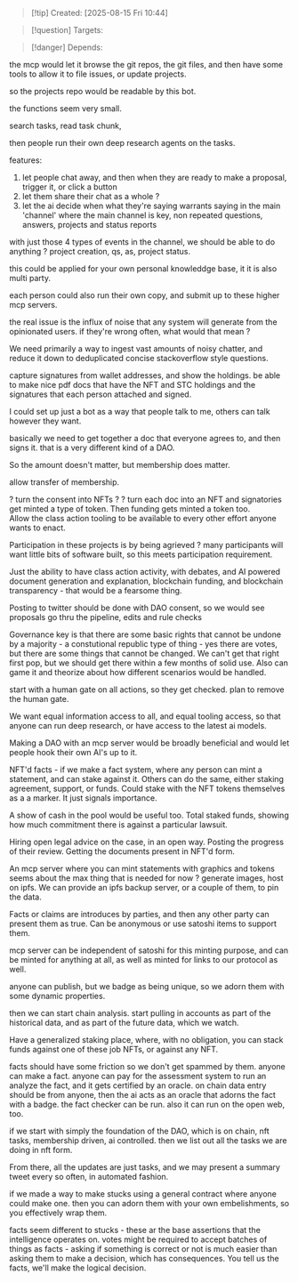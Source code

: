 
>[!tip] Created: [2025-08-15 Fri 10:44]

>[!question] Targets: 

>[!danger] Depends: 

the mcp would let it browse the git repos, the git files, and then have some tools to allow it to file issues, or update projects.

so the projects repo would be readable by this bot.

the functions seem very small.

search tasks, read task chunk, 

then people run their own deep research agents on the tasks.

features:
1. let people chat away, and then when they are ready to make a proposal, trigger it, or click a button
2. let them share their chat as a whole ?
3. let the ai decide when what they're saying warrants saying in the main 'channel' where the main channel is key, non repeated  questions, answers, projects and status reports

with just those 4 types of events in the channel, we should be able to do anything ?  project creation, qs, as, project status.

this could be applied for your own personal knowleddge base, it it is also multi party.

each person could also run their own copy, and submit up to these higher mcp servers.

the real issue is the influx of noise that any system will generate from the opinionated users.
if they're wrong often, what would that mean ?

We need primarily a way to ingest vast amounts of noisy chatter, and reduce it down to deduplicated concise stackoverflow style questions.

capture signatures from wallet addresses, and show the holdings.
be able to make nice pdf docs that have the NFT and STC holdings and the signatures that each person attached and signed.

I could set up just a bot as a way that people talk to me, others can talk however they want.

basically we need to get together a doc that everyone agrees to, and then signs it.
that is a very different kind of a DAO.

So the amount doesn't matter, but membership does matter.

allow transfer of membership.

? turn the consent into NFTs ?
? turn each doc into an NFT and signatories get minted a type of token.  Then funding gets minted a token too.  
Allow the class action tooling to be available to every other effort anyone wants to enact.

Participation in these projects is by being agrieved ?
many participants will want little bits of software built, so this meets participation requirement.

Just the ability to have class action activity, with debates, and AI powered document generation and explanation, blockchain funding, and blockchain transparency - that would be a fearsome thing.

Posting to twitter should be done with DAO consent, so we would see proposals go thru the pipeline, edits and rule checks

Governance key is that there are some basic rights that cannot be undone by a majority - a constutional republic type of thing - yes there are votes, but there are some things that cannot be changed.  We can't get that right first pop, but we should get there within a few months of solid use.  Also can game it and theorize about how different scenarios would be handled.

start with a human gate on all actions, so they get checked.
plan to remove the human gate.

We want equal information access to all, and equal tooling access, so that anyone can run deep research, or have access to the latest ai models.

Making a DAO with an mcp server would be broadly beneficial and would let people hook their own AI's up to it.

NFT'd facts - if we make a fact system, where any person can mint a statement, and can stake against it.  Others can do the same, either staking agreement, support, or funds.  Could stake with the NFT tokens themselves as a a marker.  It just signals importance.

A show of cash in the pool would be useful too.  Total staked funds, showing how much commitment there is against a particular lawsuit.

Hiring open legal advice on the case, in an open way.
Posting the progress of their review.
Getting the documents present in NFT'd form.

An mcp server where you can mint statements with graphics and tokens seems about the max thing that is needed for now ? generate images, host on ipfs.  We can provide an ipfs backup server, or a couple of them, to pin the data.

Facts or claims are introduces by parties, and then any other party can present them as true.  Can be anonymous or use satoshi items to support them.

mcp server can be independent of satoshi for this minting purpose, and can be minted for anything at all,  as well as minted for links to our protocol as well.

anyone can publish, but we badge as being unique, so we adorn them with some dynamic properties.

then we can start chain analysis.  start pulling in accounts as part of the historical data, and as part of the future data, which we watch.

Have a generalized staking place, where, with no obligation, you can stack funds against one of these job NFTs, or against any NFT.

facts should have some friction so we don't get spammed by them.
anyone can make a fact.
anyone can pay for the assessment system to run an analyze the fact, and it gets certified by an oracle.
on chain data entry should be from anyone, then the ai acts as an oracle that adorns the fact with a badge.
the fact checker can be run.
also it can run on the open web, too.

if we start with simply the foundation of the DAO, which is on chain, nft tasks, membership driven, ai controlled.
then we list out all the tasks we are doing in nft form.

From there, all the updates are just tasks, and we may present a summary tweet every so often, in automated fashion.

if we made a way to make stucks using a general contract where anyone could make one.
then you can adorn them with your own embelishments, so you effectively wrap them.

facts seem different to stucks - these ar the base assertions that the intelligence operates on.
votes might be required to accept batches of things as facts - asking if something is correct or not is much easier than asking them to make a decision, which has consequences.  You tell us the facts, we'll make the logical decision.


